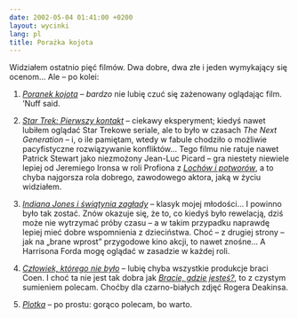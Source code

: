```yaml
---
date: 2002-05-04 01:41:00 +0200
layout: wycinki
lang: pl
title: Porażka kojota
---
```


Widziałem ostatnio pięć filmów. Dwa dobre, dwa złe i jeden wymykający się ocenom… Ale – po kolei:

1. <cite>[Poranek kojota](http://filmweb.pl/aa=8790,fbinfo.xml '…na filmweb.pl')</cite> – _bardzo_ nie lubię czuć się zażenowany oglądając film. ’Nuff said.

2. <cite>[Star Trek: Pierwszy kontakt](http://imdb.com/Title?0117731 'Resistance is Futile')</cite> – ciekawy eksperyment; kiedyś nawet lubiłem oglądać Star Trekowe seriale, ale to było w czasach <cite>The Next Generation</cite> – i, o ile pamiętam, wtedy w fabule chodziło o możliwie pacyfistyczne rozwiązywanie konfliktów… Tego filmu nie ratuje nawet Patrick Stewart jako niezmożony Jean-Luc Picard – gra niestety niewiele lepiej od Jeremiego Ironsa w roli Profiona z <cite>[Lochów i potworów](http://imdb.com/Title?0190374 'This is no game')</cite>, a to chyba najgorsza rola dobrego, zawodowego aktora, jaką w życiu widziałem.

3. <cite>[Indiana Jones i świątynia zagłady](http://imdb.com/Title?0087469 'If adventure has a name… it must be Indiana Jones')</cite> – klasyk mojej młodości… I powinno było tak zostać. Znów okazuje się, że to, co kiedyś było rewelacją, dziś może nie wytrzymać próby czasu – a w takim przypadku naprawdę lepiej mieć dobre wspomnienia z dzieciństwa. Choć – z drugiej strony – jak na „brane wprost” przygodowe kino akcji, to nawet znośne… A Harrisona Forda mogę oglądać w zasadzie w każdej roli.

4. <cite>[Człowiek, którego nie było](http://imdb.com/Title?0243133 '„The Man Who Wasn’t There” na imdb.com')</cite> – lubię chyba wszystkie produkcje braci Coen. I choć ta nie jest tak dobra jak <cite>[Bracie, gdzie jesteś?](http://imdb.com/Title?0190590 'They have a plan, but not a clue')</cite>, to z czystym sumieniem polecam. Choćby dla czarno-białych zdjęć Rogera Deakinsa.

5. <cite>[Plotka](http://imdb.com/Title?0243493 '„Le placard” na imdb.com')</cite> – po prostu: gorąco polecam, bo warto.
